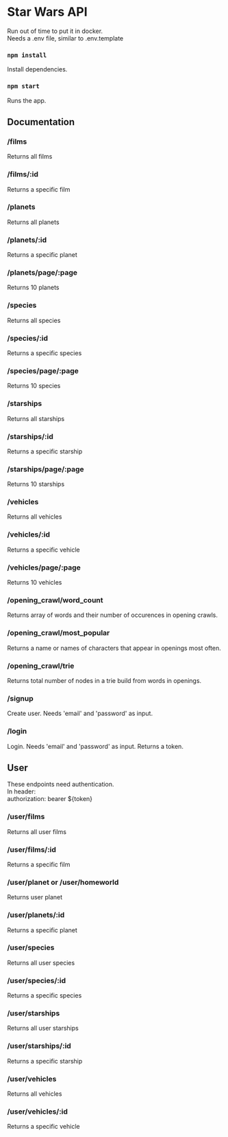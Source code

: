 # Star Wars API

Run out of time to put it in docker.<br />
Needs a .env file, similar to .env.template

### `npm install`

Install dependencies.

### `npm start`

Runs the app.

## Documentation

### /films

Returns all films

### /films/:id

Returns a specific film

### /planets

Returns all planets

### /planets/:id

Returns a specific planet

### /planets/page/:page

Returns 10 planets

### /species

Returns all species

### /species/:id

Returns a specific species

### /species/page/:page

Returns 10 species

### /starships

Returns all starships

### /starships/:id

Returns a specific starship

### /starships/page/:page

Returns 10 starships

### /vehicles

Returns all vehicles

### /vehicles/:id

Returns a specific vehicle

### /vehicles/page/:page

Returns 10 vehicles

### /opening_crawl/word_count

Returns array of words and their number of occurences in opening crawls.

### /opening_crawl/most_popular

Returns a name or names of characters that appear in openings most often.

### /opening_crawl/trie

Returns total number of nodes in a trie build from words in openings.

### /signup

Create user. Needs 'email' and 'password' as input.

### /login

Login. Needs 'email' and 'password' as input. Returns a token.

## User

These endpoints need authentication.<br />
In header:<br />
authorization: bearer ${token}

### /user/films

Returns all user films

### /user/films/:id

Returns a specific film

### /user/planet or /user/homeworld

Returns user planet

### /user/planets/:id

Returns a specific planet

### /user/species

Returns all user species

### /user/species/:id

Returns a specific species

### /user/starships

Returns all user starships

### /user/starships/:id

Returns a specific starship

### /user/vehicles

Returns all vehicles

### /user/vehicles/:id

Returns a specific vehicle
